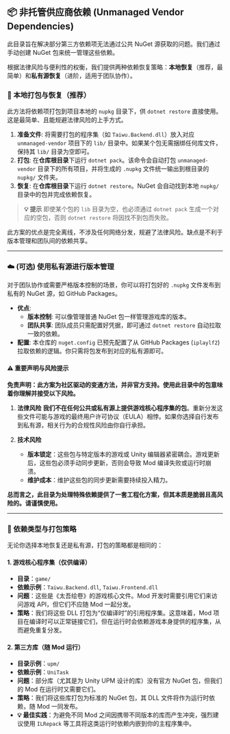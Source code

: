## 📦 非托管供应商依赖 (Unmanaged Vendor Dependencies)

此目录旨在解决部分第三方依赖项无法通过公共 NuGet 源获取的问题。我们通过手动创建 NuGet 包来统一管理这些依赖。

根据法律风险与便利性的权衡，我们提供两种依赖恢复策略：**本地恢复**（推荐，最简单）和**私有源恢复**（进阶，适用于团队协作）。

### 🚀 本地打包与恢复（推荐）

此方法将依赖项打包到项目本地的 `nupkg` 目录下，供 `dotnet restore` 直接使用。这是最简单、且能规避法律风险的上手方式。

1.  **准备文件**: 将需要打包的程序集（如 `Taiwu.Backend.dll`）放入对应 `unmanaged-vendor` 项目下的 `lib/` 目录中。如果某个包无需捆绑任何库文件，保持其 `lib/` 目录为空即可。
2.  **打包**: 在**仓库根目录**下运行 `dotnet pack`。该命令会自动打包 `unmanaged-vendor` 目录下的所有项目，并将生成的 `.nupkg` 文件统一输出到根目录的 `nupkg/` 文件夹。
3.  **恢复**: 在**仓库根目录**下运行 `dotnet restore`。NuGet 会自动找到本地 `nupkg/` 目录中的包并完成依赖恢复。

> **💡 提示**
> 即使某个包的 `lib` 目录为空，也必须通过 `dotnet pack` 生成一个对应的空包，否则 `dotnet restore` 将因找不到包而失败。

此方案的优点是完全离线，不涉及任何网络分发，规避了法律风险。缺点是不利于版本管理和团队间的依赖共享。

---

### ☁️ (可选) 使用私有源进行版本管理

对于团队协作或需要严格版本控制的场景，你可以将打包好的 `.nupkg` 文件发布到私有的 NuGet 源，如 GitHub Packages。

- **优点**:
  - **版本控制**: 可以像管理普通 NuGet 包一样管理游戏库的版本。
  - **团队共享**: 团队成员只需配置好凭据，即可通过 `dotnet restore` 自动拉取一致的依赖。
- **配置**:
  本仓库的 `nuget.config` 已预先配置了从 GitHub Packages (`iplaylf2`) 拉取依赖的逻辑。你只需将包发布到对应的私有源即可。

#### ⚠️ 重要声明与风险提示

**免责声明：此方案为社区驱动的变通方法，并非官方支持。使用此目录中的包意味着你理解并接受以下风险。**

1.  **法律风险**
    **我们不在任何公共或私有源上提供游戏核心程序集的包**。重新分发这些文件可能与游戏的最终用户许可协议（EULA）相悖。如果你选择自行发布到私有源，相关行为的合规性风险由你自行承担。

2.  **技术风险**
    - **版本锁定**：这些包与特定版本的游戏或 Unity 编辑器紧密耦合。游戏更新后，这些包必须手动同步更新，否则会导致 Mod 编译失败或运行时崩溃。
    - **维护成本**：维护这些包的同步更新需要持续投入精力。

**总而言之，此目录为处理特殊依赖提供了一套工程化方案，但其本质是脆弱且高风险的。请谨慎使用。**

---

### 🧬 依赖类型与打包策略

无论你选择本地恢复还是私有源，打包的策略都是相同的：

#### 1. 游戏核心程序集（仅供编译）
- **目录**：`game/`
- **依赖示例**：`Taiwu.Backend.dll`, `Taiwu.Frontend.dll`
- **问题**：这些是《太吾绘卷》的游戏核心文件。Mod 开发时需要引用它们来访问游戏 API，但它们不应随 Mod 一起分发。
- **策略**：我们将这些 DLL 打包为“仅编译时”的引用程序集。这意味着，Mod 项目在编译时可以正常链接它们，但在运行时会依赖游戏本身提供的程序集，从而避免重复分发。

#### 2. 第三方库（随 Mod 运行）
- **目录示例**：`upm/`
- **依赖示例**：`UniTask`
- **问题**：部分库（尤其是为 Unity UPM 设计的库）没有官方 NuGet 包，但我们的 Mod 在运行时又需要它们。
- **策略**：我们将这些库打包为标准的 NuGet 包，其 DLL 文件将作为运行时依赖，随 Mod 一同发布。
- **💡 最佳实践**：为避免不同 Mod 之间因携带不同版本的库而产生冲突，强烈建议使用 `ILRepack` 等工具将这类运行时依赖内嵌到你的主程序集中。